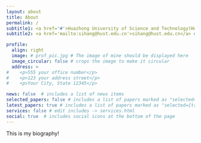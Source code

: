 ```yaml
---
layout: about
title: About
permalink: /
subtitle1: <a href='#'>Huazhong University of Science and Technology(Hust)</a>, Wuhan, China. <br/>
subtitle2: <a href='mailto:sihang@hust.edu.cn'>sihang@hust.edu.cn</a> #. Moto. Etc.

profile:
  align: right
  image: # prof_pic.jpg # The image of mine should be displayed here
  image_circular: false # crops the image to make it circular
  address: >
#    <p>555 your office number</p>
#    <p>123 your address street</p>
#    <p>Your City, State 12345</p>

news: false  # includes a list of news items
selected_papers: false # includes a list of papers marked as "selected={true}"
latest_papers: true # includes a list of papers marked as "selected={true}"
services: false # edit includes -> services.html
social: true  # includes social icons at the bottom of the page
---
```


This is my biography!

<!-- Write your biography here. Tell the world about yourself. Link to your favorite [subreddit](http://reddit.com). You can put a picture in, too. The code is already in, just name your picture `prof_pic.jpg` and put it in the `img/` folder.

Put your address / P.O. box / other info right below your picture. You can also disable any these elements by editing `profile` property of the YAML header of your `_pages/about.md`. Edit `_bibliography/papers.bib` and Jekyll will render your [publications page](/al-folio/publications/) automatically.

Link to your social media connections, too. This theme is set up to use [Font Awesome icons](http://fortawesome.github.io/Font-Awesome/) and [Academicons](https://jpswalsh.github.io/academicons/), like the ones below. Add your Facebook, Twitter, LinkedIn, Google Scholar, or just disable all of them. -->
